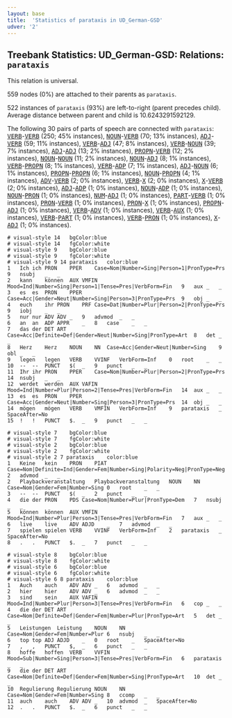 ```yaml
---
layout: base
title:  'Statistics of parataxis in UD_German-GSD'
udver: '2'
---
```


## Treebank Statistics: UD_German-GSD: Relations: `parataxis`

This relation is universal.

559 nodes (0%) are attached to their parents as `parataxis`.

522 instances of `parataxis` (93%) are left-to-right (parent precedes child).
Average distance between parent and child is 10.6243291592129.

The following 30 pairs of parts of speech are connected with `parataxis`: <tt><a href="de_gsd-pos-VERB.html">VERB</a></tt>-<tt><a href="de_gsd-pos-VERB.html">VERB</a></tt> (250; 45% instances), <tt><a href="de_gsd-pos-NOUN.html">NOUN</a></tt>-<tt><a href="de_gsd-pos-VERB.html">VERB</a></tt> (70; 13% instances), <tt><a href="de_gsd-pos-ADJ.html">ADJ</a></tt>-<tt><a href="de_gsd-pos-VERB.html">VERB</a></tt> (59; 11% instances), <tt><a href="de_gsd-pos-VERB.html">VERB</a></tt>-<tt><a href="de_gsd-pos-ADJ.html">ADJ</a></tt> (47; 8% instances), <tt><a href="de_gsd-pos-VERB.html">VERB</a></tt>-<tt><a href="de_gsd-pos-NOUN.html">NOUN</a></tt> (39; 7% instances), <tt><a href="de_gsd-pos-ADJ.html">ADJ</a></tt>-<tt><a href="de_gsd-pos-ADJ.html">ADJ</a></tt> (13; 2% instances), <tt><a href="de_gsd-pos-PROPN.html">PROPN</a></tt>-<tt><a href="de_gsd-pos-VERB.html">VERB</a></tt> (12; 2% instances), <tt><a href="de_gsd-pos-NOUN.html">NOUN</a></tt>-<tt><a href="de_gsd-pos-NOUN.html">NOUN</a></tt> (11; 2% instances), <tt><a href="de_gsd-pos-NOUN.html">NOUN</a></tt>-<tt><a href="de_gsd-pos-ADJ.html">ADJ</a></tt> (8; 1% instances), <tt><a href="de_gsd-pos-VERB.html">VERB</a></tt>-<tt><a href="de_gsd-pos-PROPN.html">PROPN</a></tt> (8; 1% instances), <tt><a href="de_gsd-pos-VERB.html">VERB</a></tt>-<tt><a href="de_gsd-pos-ADP.html">ADP</a></tt> (7; 1% instances), <tt><a href="de_gsd-pos-ADJ.html">ADJ</a></tt>-<tt><a href="de_gsd-pos-NOUN.html">NOUN</a></tt> (6; 1% instances), <tt><a href="de_gsd-pos-PROPN.html">PROPN</a></tt>-<tt><a href="de_gsd-pos-PROPN.html">PROPN</a></tt> (6; 1% instances), <tt><a href="de_gsd-pos-NOUN.html">NOUN</a></tt>-<tt><a href="de_gsd-pos-PROPN.html">PROPN</a></tt> (4; 1% instances), <tt><a href="de_gsd-pos-ADV.html">ADV</a></tt>-<tt><a href="de_gsd-pos-VERB.html">VERB</a></tt> (2; 0% instances), <tt><a href="de_gsd-pos-VERB.html">VERB</a></tt>-<tt><a href="de_gsd-pos-X.html">X</a></tt> (2; 0% instances), <tt><a href="de_gsd-pos-X.html">X</a></tt>-<tt><a href="de_gsd-pos-VERB.html">VERB</a></tt> (2; 0% instances), <tt><a href="de_gsd-pos-ADJ.html">ADJ</a></tt>-<tt><a href="de_gsd-pos-ADP.html">ADP</a></tt> (1; 0% instances), <tt><a href="de_gsd-pos-NOUN.html">NOUN</a></tt>-<tt><a href="de_gsd-pos-ADP.html">ADP</a></tt> (1; 0% instances), <tt><a href="de_gsd-pos-NOUN.html">NOUN</a></tt>-<tt><a href="de_gsd-pos-PRON.html">PRON</a></tt> (1; 0% instances), <tt><a href="de_gsd-pos-NUM.html">NUM</a></tt>-<tt><a href="de_gsd-pos-ADJ.html">ADJ</a></tt> (1; 0% instances), <tt><a href="de_gsd-pos-PART.html">PART</a></tt>-<tt><a href="de_gsd-pos-VERB.html">VERB</a></tt> (1; 0% instances), <tt><a href="de_gsd-pos-PRON.html">PRON</a></tt>-<tt><a href="de_gsd-pos-VERB.html">VERB</a></tt> (1; 0% instances), <tt><a href="de_gsd-pos-PRON.html">PRON</a></tt>-<tt><a href="de_gsd-pos-X.html">X</a></tt> (1; 0% instances), <tt><a href="de_gsd-pos-PROPN.html">PROPN</a></tt>-<tt><a href="de_gsd-pos-ADJ.html">ADJ</a></tt> (1; 0% instances), <tt><a href="de_gsd-pos-VERB.html">VERB</a></tt>-<tt><a href="de_gsd-pos-ADV.html">ADV</a></tt> (1; 0% instances), <tt><a href="de_gsd-pos-VERB.html">VERB</a></tt>-<tt><a href="de_gsd-pos-AUX.html">AUX</a></tt> (1; 0% instances), <tt><a href="de_gsd-pos-VERB.html">VERB</a></tt>-<tt><a href="de_gsd-pos-PART.html">PART</a></tt> (1; 0% instances), <tt><a href="de_gsd-pos-VERB.html">VERB</a></tt>-<tt><a href="de_gsd-pos-PRON.html">PRON</a></tt> (1; 0% instances), <tt><a href="de_gsd-pos-X.html">X</a></tt>-<tt><a href="de_gsd-pos-ADJ.html">ADJ</a></tt> (1; 0% instances).


~~~ conllu
# visual-style 14	bgColor:blue
# visual-style 14	fgColor:white
# visual-style 9	bgColor:blue
# visual-style 9	fgColor:white
# visual-style 9 14 parataxis	color:blue
1	Ich	ich	PRON	PPER	Case=Nom|Number=Sing|Person=1|PronType=Prs	9	nsubj	_	_
2	kann	können	AUX	VMFIN	Mood=Ind|Number=Sing|Person=1|Tense=Pres|VerbForm=Fin	9	aux	_	_
3	es	es	PRON	PPER	Case=Acc|Gender=Neut|Number=Sing|Person=3|PronType=Prs	9	obj	_	_
4	euch	ihr	PRON	PRF	Case=Dat|Number=Plur|Person=2|PronType=Prs	9	iobj	_	_
5	nur	nur	ADV	ADV	_	9	advmod	_	_
6	an	an	ADP	APPR	_	8	case	_	_
7	das	der	DET	ART	Case=Acc|Definite=Def|Gender=Neut|Number=Sing|PronType=Art	8	det	_	_
8	Herz	Herz	NOUN	NN	Case=Acc|Gender=Neut|Number=Sing	9	obl	_	_
9	legen	legen	VERB	VVINF	VerbForm=Inf	0	root	_	_
10	--	--	PUNCT	$(	_	9	punct	_	_
11	Ihr	ihr	PRON	PPER	Case=Nom|Number=Plur|Person=2|PronType=Prs	14	nsubj	_	_
12	werdet	werden	AUX	VAFIN	Mood=Ind|Number=Plur|Person=2|Tense=Pres|VerbForm=Fin	14	aux	_	_
13	es	es	PRON	PPER	Case=Acc|Gender=Neut|Number=Sing|Person=3|PronType=Prs	14	obj	_	_
14	mögen	mögen	VERB	VMFIN	VerbForm=Inf	9	parataxis	_	SpaceAfter=No
15	!	!	PUNCT	$.	_	9	punct	_	_

~~~


~~~ conllu
# visual-style 7	bgColor:blue
# visual-style 7	fgColor:white
# visual-style 2	bgColor:blue
# visual-style 2	fgColor:white
# visual-style 2 7 parataxis	color:blue
1	Keine	kein	PRON	PIAT	Case=Nom|Definite=Ind|Gender=Fem|Number=Sing|Polarity=Neg|PronType=Neg	2	advmod	_	_
2	Playbackveranstaltung	Playbackveranstaltung	NOUN	NN	Case=Nom|Gender=Fem|Number=Sing	0	root	_	_
3	--	--	PUNCT	$(	_	2	punct	_	_
4	die	der	PRON	PDS	Case=Nom|Number=Plur|PronType=Dem	7	nsubj	_	_
5	können	können	AUX	VMFIN	Mood=Ind|Number=Plur|Person=3|Tense=Pres|VerbForm=Fin	7	aux	_	_
6	live	live	ADV	ADJD	_	7	advmod	_	_
7	spielen	spielen	VERB	VVINF	VerbForm=Inf	2	parataxis	_	SpaceAfter=No
8	.	.	PUNCT	$.	_	7	punct	_	_

~~~


~~~ conllu
# visual-style 8	bgColor:blue
# visual-style 8	fgColor:white
# visual-style 6	bgColor:blue
# visual-style 6	fgColor:white
# visual-style 6 8 parataxis	color:blue
1	Auch	auch	ADV	ADV	_	6	advmod	_	_
2	hier	hier	ADV	ADV	_	6	advmod	_	_
3	sind	sein	AUX	VAFIN	Mood=Ind|Number=Plur|Person=3|Tense=Pres|VerbForm=Fin	6	cop	_	_
4	die	der	DET	ART	Case=Nom|Definite=Def|Gender=Fem|Number=Plur|PronType=Art	5	det	_	_
5	Leistungen	Leistung	NOUN	NN	Case=Nom|Gender=Fem|Number=Plur	6	nsubj	_	_
6	top	top	ADJ	ADJD	_	0	root	_	SpaceAfter=No
7	,	,	PUNCT	$,	_	6	punct	_	_
8	hoffe	hoffen	VERB	VVFIN	Mood=Sub|Number=Sing|Person=3|Tense=Pres|VerbForm=Fin	6	parataxis	_	_
9	die	der	DET	ART	Case=Nom|Definite=Def|Gender=Fem|Number=Sing|PronType=Art	10	det	_	_
10	Regulierung	Regulierung	NOUN	NN	Case=Nom|Gender=Fem|Number=Sing	8	ccomp	_	_
11	auch	auch	ADV	ADV	_	10	advmod	_	SpaceAfter=No
12	.	.	PUNCT	$.	_	6	punct	_	_

~~~


